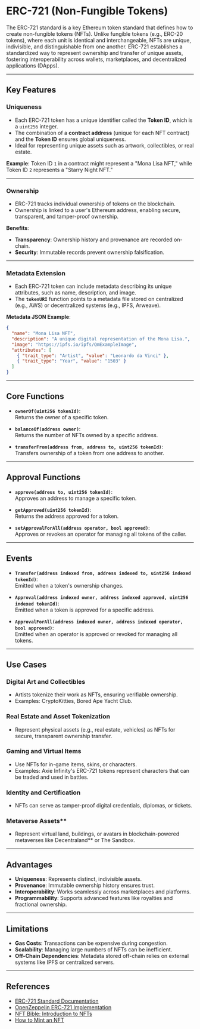 # ERC-721 (Non-Fungible Tokens)

The ERC-721 standard is a key Ethereum token standard that defines how to create non-fungible tokens (NFTs). Unlike fungible tokens (e.g., ERC-20 tokens), where each unit is identical and interchangeable, NFTs are unique, indivisible, and distinguishable from one another. ERC-721 establishes a standardized way to represent ownership and transfer of unique assets, fostering interoperability across wallets, marketplaces, and decentralized applications (DApps).

---

## **Key Features**

### **Uniqueness**
- Each ERC-721 token has a unique identifier called the **Token ID**, which is a `uint256` integer.
- The combination of a **contract address** (unique for each NFT contract) and the **Token ID** ensures global uniqueness.
- Ideal for representing unique assets such as artwork, collectibles, or real estate.

**Example**: Token ID `1` in a contract might represent a "Mona Lisa NFT," while Token ID `2` represents a "Starry Night NFT."

---

### **Ownership**
- ERC-721 tracks individual ownership of tokens on the blockchain.
- Ownership is linked to a user's Ethereum address, enabling secure, transparent, and tamper-proof ownership.

**Benefits**:
- **Transparency**: Ownership history and provenance are recorded on-chain.
- **Security**: Immutable records prevent ownership falsification.

---

### **Metadata Extension**
- Each ERC-721 token can include metadata describing its unique attributes, such as name, description, and image.
- The **`tokenURI`** function points to a metadata file stored on centralized (e.g., AWS) or decentralized systems (e.g., IPFS, Arweave).

**Metadata JSON Example**:
```json
{
  "name": "Mona Lisa NFT",
  "description": "A unique digital representation of the Mona Lisa.",
  "image": "https://ipfs.io/ipfs/QmExampleImage",
  "attributes": [
    { "trait_type": "Artist", "value": "Leonardo da Vinci" },
    { "trait_type": "Year", "value": "1503" }
  ]
}
```

---

## **Core Functions**
- **`ownerOf(uint256 tokenId)`**:  
  Returns the owner of a specific token.  

- **`balanceOf(address owner)`**:  
  Returns the number of NFTs owned by a specific address.  

- **`transferFrom(address from, address to, uint256 tokenId)`**:  
  Transfers ownership of a token from one address to another.  

---

## **Approval Functions**
- **`approve(address to, uint256 tokenId)`**:  
  Approves an address to manage a specific token.  

- **`getApproved(uint256 tokenId)`**:  
  Returns the address approved for a token.  

- **`setApprovalForAll(address operator, bool approved)`**:  
  Approves or revokes an operator for managing all tokens of the caller.  

---

## **Events**

- **`Transfer(address indexed from, address indexed to, uint256 indexed tokenId)`**:  
  Emitted when a token's ownership changes.  

- **`Approval(address indexed owner, address indexed approved, uint256 indexed tokenId)`**:  
  Emitted when a token is approved for a specific address.  

- **`ApprovalForAll(address indexed owner, address indexed operator, bool approved)`**:  
  Emitted when an operator is approved or revoked for managing all tokens.  

---

## **Use Cases**

### **Digital Art and Collectibles**
- Artists tokenize their work as NFTs, ensuring verifiable ownership.  
- Examples: CryptoKitties, Bored Ape Yacht Club.

### **Real Estate and Asset Tokenization**
- Represent physical assets (e.g., real estate, vehicles) as NFTs for secure, transparent ownership transfer.  

### **Gaming and Virtual Items**
- Use NFTs for in-game items, skins, or characters.  
- Examples: Axie Infinity's ERC-721 tokens represent characters that can be traded and used in battles.

### **Identity and Certification**
- NFTs can serve as tamper-proof digital credentials, diplomas, or tickets.

### Metaverse Assets**
- Represent virtual land, buildings, or avatars in blockchain-powered metaverses like Decentraland** or The Sandbox.

---

## **Advantages**

- **Uniqueness**: Represents distinct, indivisible assets.  
- **Provenance**: Immutable ownership history ensures trust.  
- **Interoperability**: Works seamlessly across marketplaces and platforms.  
- **Programmability**: Supports advanced features like royalties and fractional ownership.  

---

## **Limitations**

- **Gas Costs**: Transactions can be expensive during congestion.  
- **Scalability**: Managing large numbers of NFTs can be inefficient.  
- **Off-Chain Dependencies**: Metadata stored off-chain relies on external systems like IPFS or centralized servers.

---

## References

- [ERC-721 Standard Documentation](https://eips.ethereum.org/EIPS/eip-721)  
- [OpenZeppelin ERC-721 Implementation](https://docs.openzeppelin.com/contracts/4.x/api/token/erc721)  
- [NFT Bible: Introduction to NFTs](https://opensea.io/blog/guides/non-fungible-tokens/)  
- [How to Mint an NFT](https://docs.opensea.io/docs/metadata-standards)
